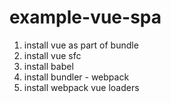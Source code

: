 # example-vue-spa
 
1. install vue as part of bundle
2. install vue sfc
3. install babel
4. install bundler - webpack
5. install webpack vue loaders
